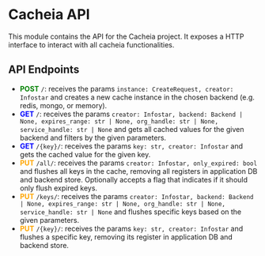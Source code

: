 # Cacheia API

This module contains the API for the Cacheia project. It exposes a HTTP interface to interact with all cacheia functionalities.

## API Endpoints

-   <span style="color:green">**POST**</span> `/`: receives the params `instance: CreateRequest, creator: Infostar` and creates a new cache instance in the chosen backend (e.g. redis, mongo, or memory).
-   <span style="color:blue">**GET**</span> `/`: receives the params `creator: Infostar, backend: Backend | None, expires_range: str | None, org_handle: str | None, service_handle: str | None` and gets all cached values for the given backend and filters by the given parameters.
-   <span style="color:blue">**GET**</span> `/{key}/`: receives the params `key: str, creator: Infostar` and gets the cached value for the given key.
-   <span style="color:orange">**PUT**</span> `/all/`: receives the params `creator: Infostar, only_expired: bool` and flushes all keys in the cache, removing all registers in application DB and backend store. Optionally accepts a flag that indicates if it should only flush expired keys.
-   <span style="color:orange">**PUT**</span> `/keys/`: receives the params `creator: Infostar, backend: Backend | None, expires_range: str | None, org_handle: str | None, service_handle: str | None` and flushes specific keys based on the given parameters.
-   <span style="color:orange">**PUT**</span> `/{key}/`: receives the params `key: str, creator: Infostar` and flushes a specific key, removing its register in application DB and backend store.
